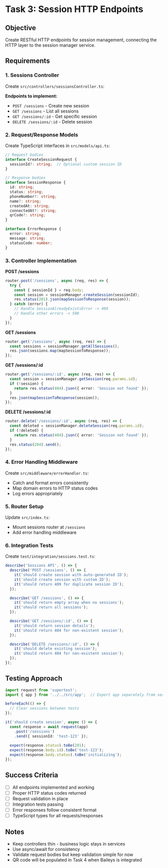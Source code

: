 # Task 3: Session HTTP Endpoints

## Objective
Create RESTful HTTP endpoints for session management, connecting the HTTP layer to the session manager service.

## Requirements

### 1. Sessions Controller
Create `src/controllers/sessionsController.ts`:

**Endpoints to implement:**
- `POST /sessions` - Create new session
- `GET /sessions` - List all sessions
- `GET /sessions/:id` - Get specific session
- `DELETE /sessions/:id` - Delete session

### 2. Request/Response Models
Create TypeScript interfaces in `src/models/api.ts`:

```typescript
// Request bodies
interface CreateSessionRequest {
  sessionId?: string;  // Optional custom session ID
}

// Response bodies
interface SessionResponse {
  id: string;
  status: string;
  phoneNumber?: string;
  name?: string;
  createdAt: string;
  connectedAt?: string;
  qrCode?: string;
}

interface ErrorResponse {
  error: string;
  message: string;
  statusCode: number;
}
```

### 3. Controller Implementation

**POST /sessions**
```typescript
router.post('/sessions', async (req, res) => {
  try {
    const { sessionId } = req.body;
    const session = sessionManager.createSession(sessionId);
    res.status(201).json(mapSessionToResponse(session));
  } catch (error) {
    // Handle SessionAlreadyExistsError -> 409
    // Handle other errors -> 500
  }
});
```

**GET /sessions**
```typescript
router.get('/sessions', async (req, res) => {
  const sessions = sessionManager.getAllSessions();
  res.json(sessions.map(mapSessionToResponse));
});
```

**GET /sessions/:id**
```typescript
router.get('/sessions/:id', async (req, res) => {
  const session = sessionManager.getSession(req.params.id);
  if (!session) {
    return res.status(404).json({ error: 'Session not found' });
  }
  res.json(mapSessionToResponse(session));
});
```

**DELETE /sessions/:id**
```typescript
router.delete('/sessions/:id', async (req, res) => {
  const deleted = sessionManager.deleteSession(req.params.id);
  if (!deleted) {
    return res.status(404).json({ error: 'Session not found' });
  }
  res.status(204).send();
});
```

### 4. Error Handling Middleware
Create `src/middleware/errorHandler.ts`:
- Catch and format errors consistently
- Map domain errors to HTTP status codes
- Log errors appropriately

### 5. Router Setup
Update `src/index.ts`:
- Mount sessions router at `/sessions`
- Add error handling middleware

### 6. Integration Tests
Create `test/integration/sessions.test.ts`:

```typescript
describe('Sessions API', () => {
  describe('POST /sessions', () => {
    it('should create session with auto-generated ID');
    it('should create session with custom ID');
    it('should return 409 for duplicate session ID');
  });

  describe('GET /sessions', () => {
    it('should return empty array when no sessions');
    it('should return all sessions');
  });

  describe('GET /sessions/:id', () => {
    it('should return session details');
    it('should return 404 for non-existent session');
  });

  describe('DELETE /sessions/:id', () => {
    it('should delete existing session');
    it('should return 404 for non-existent session');
  });
});
```

## Testing Approach
```typescript
import request from 'supertest';
import { app } from '../../src/app';  // Export app separately from server

beforeEach(() => {
  // Clear sessions between tests
});

it('should create session', async () => {
  const response = await request(app)
    .post('/sessions')
    .send({ sessionId: 'test-123' });
    
  expect(response.status).toBe(201);
  expect(response.body.id).toBe('test-123');
  expect(response.body.status).toBe('initializing');
});
```

## Success Criteria
- [ ] All endpoints implemented and working
- [ ] Proper HTTP status codes returned
- [ ] Request validation in place
- [ ] Integration tests passing
- [ ] Error responses follow consistent format
- [ ] TypeScript types for all requests/responses

## Notes
- Keep controllers thin - business logic stays in services
- Use async/await for consistency
- Validate request bodies but keep validation simple for now
- QR code will be populated in Task 4 when Baileys is integrated
